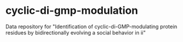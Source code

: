 # cyclic-di-gmp-modulation

Data repository for "Identification of cyclic-di-GMP-modulating protein residues by bidirectionally evolving a social behavior in i<Pseudomonas fluorescens>i"
